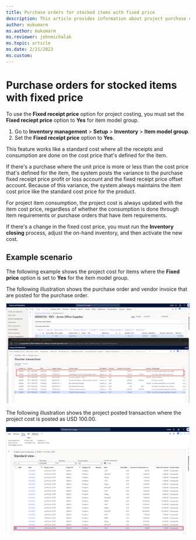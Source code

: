 ```yaml
---
title: Purchase orders for stocked items with fixed price
description: This article provides information about project purchase orders for stocked items with fixed price.
author: mukumarm
ms.author: mukumarm
ms.reviewer: johnmichalak
ms.topic: article
ms.date: 2/21/2023
ms.custom:
---
```


# Purchase orders for stocked items with fixed price

To use the **Fixed receipt price** option for project costing, you must set the **Fixed reciept price** option to **Yes** for item model group.

1. Go to **Inventory management** \> **Setup** \> **Inventory** \> **Item model group**.
1. Set the **Fixed receipt price** option to **Yes**.

This feature works like a standard cost where all the receipts and consumption are done on the cost price that's defined for the item.

If there's a purchase where the unit price is more or less than the cost price that's defined for the item, the system posts the variance to the purchase fixed receipt price profit or loss account and the fixed receipt price offset account. Because of this variance, the system always maintains the item cost price like the standard cost price for the product.

For project item consumption, the project cost is always updated with the item cost price, regardless of whether the consumption is done through item requirements or purchase orders that have item requirements.

If there's a change in the fixed cost price, you must run the **Inventory closing** process, adjust the on-hand inventory, and then activate the new cost.

## Example scenario

The following example shows the project cost for items where the **Fixed price** option is set to **Yes** for the item model group.

The following illustration shows the purchase order and vendor invoice that are posted for the purchase order.

![Purchase order and vendor invoice.](media/STKFixedreceiptpricePO.png)

The following illustration shows the project posted transaction where the project cost is posted as USD 100.00.

![Project posted transactions.](media/STKFixedreceiptpricePostedTransactions.png)
